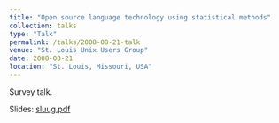 ```yaml
---
title: "Open source language technology using statistical methods"
collection: talks
type: "Talk"
permalink: /talks/2008-08-21-talk
venue: "St. Louis Unix Users Group"
date: 2008-08-21
location: "St. Louis, Missouri, USA"
---
```


Survey talk.

Slides: [sluug.pdf](/files/sluug.pdf)
